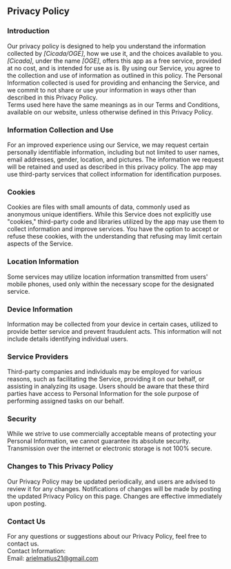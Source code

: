 Privacy Policy  
----------------

### Introduction  
Our privacy policy is designed to help you understand the information collected by *[Cicada/OGE]*, how we use it, and the choices available to you. *[Cicada]*, under the name *[OGE]*, offers this app as a free service, provided at no cost, and is intended for use as is. By using our Service, you agree to the collection and use of information as outlined in this policy. The Personal Information collected is used for providing and enhancing the Service, and we commit to not share or use your information in ways other than described in this Privacy Policy.  
Terms used here have the same meanings as in our Terms and Conditions, available on our website, unless otherwise defined in this Privacy Policy.

### Information Collection and Use  
For an improved experience using our Service, we may request certain personally identifiable information, including but not limited to user names, email addresses, gender, location, and pictures. The information we request will be retained and used as described in this privacy policy. The app may use third-party services that collect information for identification purposes.

### Cookies  
Cookies are files with small amounts of data, commonly used as anonymous unique identifiers. While this Service does not explicitly use "cookies," third-party code and libraries utilized by the app may use them to collect information and improve services. You have the option to accept or refuse these cookies, with the understanding that refusing may limit certain aspects of the Service.

### Location Information  
Some services may utilize location information transmitted from users' mobile phones, used only within the necessary scope for the designated service.

### Device Information  
Information may be collected from your device in certain cases, utilized to provide better service and prevent fraudulent acts. This information will not include details identifying individual users.

### Service Providers  
Third-party companies and individuals may be employed for various reasons, such as facilitating the Service, providing it on our behalf, or assisting in analyzing its usage. Users should be aware that these third parties have access to Personal Information for the sole purpose of performing assigned tasks on our behalf.

### Security  
While we strive to use commercially acceptable means of protecting your Personal Information, we cannot guarantee its absolute security. Transmission over the internet or electronic storage is not 100% secure.

### Changes to This Privacy Policy  
Our Privacy Policy may be updated periodically, and users are advised to review it for any changes. Notifications of changes will be made by posting the updated Privacy Policy on this page. Changes are effective immediately upon posting.

### Contact Us  
For any questions or suggestions about our Privacy Policy, feel free to contact us.  
Contact Information:  
Email: arielmatius21@gmail.com
